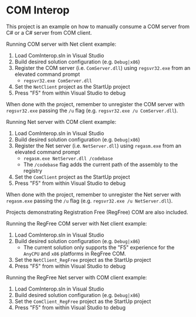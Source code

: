 # COM Interop

This project is an example on how to manually consume a COM server from C# or a C# server from COM client.

Running COM server with Net client example:

1) Load ComInterop.sln in Visual Studio
2) Build desired solution configuration (e.g. `Debug|x86`)
3) Register the COM server (i.e. `ComServer.dll`) using `regsvr32.exe` from an elevated command prompt
    * `regsvr32.exe ComServer.dll`
4) Set the `NetClient` project as the StartUp project
5) Press "F5" from within Visual Studio to debug

When done with the project, remember to unregister the COM server with `regsvr32.exe` passing the `/u` flag (e.g. `regsvr32.exe /u ComServer.dll`).

Running Net server with COM client example:

1) Load ComInterop.sln in Visual Studio
2) Build desired solution configuration (e.g. `Debug|x86`)
3) Register the Net server (i.e. `NetServer.dll`) using `regasm.exe` from an elevated command prompt
    * `regasm.exe NetServer.dll /codebase`
    * The `/codebase` flag adds the current path of the assembly to the registry
4) Set the `ComClient` project as the StartUp project
5) Press "F5" from within Visual Studio to debug

When done with the project, remember to unregister the Net server with `regasm.exe` passing the `/u` flag (e.g. `regsvr32.exe /u NetServer.dll`).

Projects demonstrating Registration Free (RegFree) COM are also included.

Running the RegFree COM server with Net client example:

1) Load ComInterop.sln in Visual Studio
2) Build desired solution configuration (e.g. `Debug|x86`)
    * The current solution only supports the "F5" experience for the `AnyCPU` and `x86` platforms in RegFree COM.
3) Set the `NetClient_RegFree` project as the StartUp project
4) Press "F5" from within Visual Studio to debug

Running the RegFree Net server with COM client example:

1) Load ComInterop.sln in Visual Studio
2) Build desired solution configuration (e.g. `Debug|x86`)
3) Set the `ComClient_RegFree` project as the StartUp project
4) Press "F5" from within Visual Studio to debug
